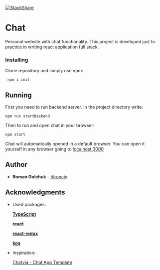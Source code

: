 [![StackShare](http://img.shields.io/badge/tech-stack-0690fa.svg?style=flat)](https://stackshare.io/5tronciy/chat)

# Chat

Personal website with chat functionality. This project is developed just to practice in writing react application full stack.

### Installing

Clone repository and simply use npm:
```
 npm i init
```

## Running

First you need to run backend server. In the project directory write:

```
npm run startBackend
```

Then to run and open chat in your browser:

``` 
npm start
```

Chat will automatically opened in a default browser. You can open it yourself in any browser going to [localhost:3000](http://localhost:3000/)

## Author

* **Roman Golchuk** - [5tronciy](https://github.com/5tronciy)

## Acknowledgments

* Used packages:

    **[TypeScript](https://github.com/microsoft/TypeScript)**
    
    **[react](https://github.com/facebook/react)**
    
    **[react-redux](https://github.com/reduxjs/react-redux)**
    
    **[koa](https://github.com/koajs/koa)**
    
* Inspiration:

    [Chatvia - Chat App Template](https://themesbrand.com/chatvia/layouts/dark.html)
